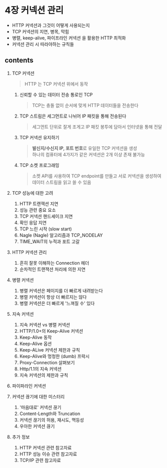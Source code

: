 <h1>4장 커넥션 관리</h1>

>

- HTTP 커넥션과 그것이 어떻게 사용되는지
- TCP 커넥션의 지연, 병목, 막힘
- 병렬, keep-alive, 파이프라인 커넥션 을 활용한 HTTP 최적화
- 커넥션 관리 시 따라야하는 규칙들

<h2>contents</h2>

1. TCP 커넥션
   > HTTP 는 TCP 커넥션 위에서 동작

    1. 신뢰할 수 있는 데이터 전송 통로인 TCP
       > TCP는 충돌 없이 순서에 맞게 HTTP 데이터들을 전송한다

    2. TCP 스트림은 세그먼트로 나뉘어 IP 패킷을 통해 전송된다
       > 세그먼트 단위로 잘게 조게고 IP 패킷 봉투에 담아서 인터넷을 통해 전달

    3. TCP 커넥션 유지하기
       > **발신지/수신지 IP, 포트 번호**로 유일한 TCP 커넥션을 생성  
       하나의 컴퓨터에 4가지가 같은 커넥션은 2개 이상 존재 불가능

    4. TCP 소켓 프로그래밍
       > 소켓 API를 사용하여 TCP endpoint를 만들고 서로 커넥션을 생성하여  
       데이터 스트림을 읽고 쓸 수 있음

2. TCP 성능에 대한 고려
    1. HTTP 트랜잭션 지연
    2. 성능 관련 중요 요소
    3. TCP 커넥션 핸드셰이크 지연
    4. 확인 응답 지연
    5. TCP 느린 시작 (slow start)
    6. Nagle (Nagle) 알고리즘과 TCP_NODELAY
    7. TIME_WAIT의 누적과 포트 고갈
3. HTTP 커넥션 관리
    1. 흔히 잘못 이해하는 Connection 헤더
    2. 순차적인 트랜잭션 처리에 의한 지연
4. 병렬 커넥션
    1. 병렬 커넥션은 페이지를 더 빠르게 내려받는다
    2. 병렬 커넥션이 항상 더 빠르지는 않다
    3. 병렬 커넥션은 더 빠르게 '느껴질 수' 있다
5. 지속 커넥션
    1. 지속 커넥션 vs 병렬 커넥션
    2. HTTP/1.0+의 Keep-Alive 커넥션
    3. Keep-Alive 동작
    4. Keep-Alive 옵션
    5. Keep-ALive 커넥션 제한과 규칙
    6. Keep-Alive와 멍청한 (dumb) 프락시
    7. Proxy-Connection 살펴보기
    8. Http/1.1의 지속 커넥션
    9. 지속 커넥션의 제한과 규칙
6. 파이파라인 커넥션
7. 커넥션 끊기에 대한 미스터리
    1. '마음대로' 커넥션 끊기
    2. Content-Length와 Truncation
    3. 커넥션 끊기의 허용, 재시도, 멱등성
    4. 우아한 커넥션 끊기
8. 추가 정보
    1. HTTP 커넥션 관련 참고자료
    2. HTTP 성능 이슈 관련 참고자료
    3. TCP/IP 관련 참고자료
